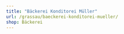 ```yaml
---
title: "Bäckerei Konditorei Müller"
url: /grassau/baeckerei-konditorei-mueller/
shop: Bäckerei
---
```

